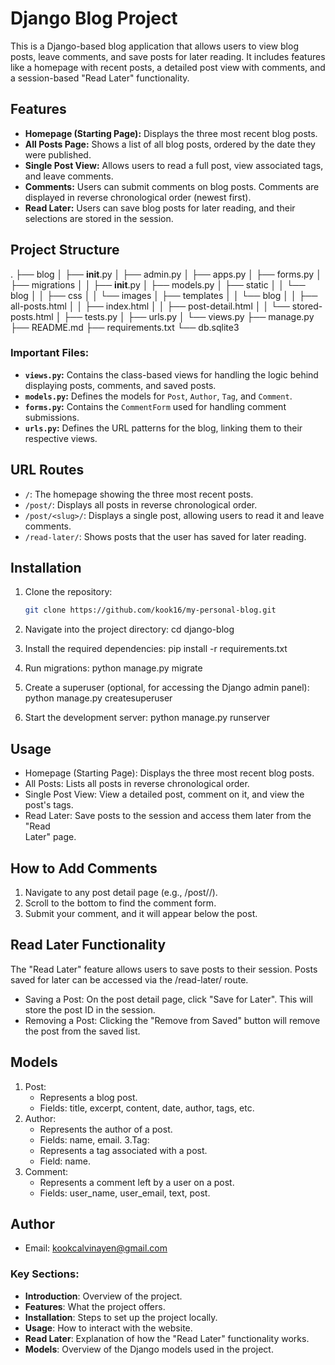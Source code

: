 # Django Blog Project

This is a Django-based blog application that allows users to view blog posts, leave comments, and save posts for later reading. It includes features like a homepage with recent posts, a detailed post view with comments, and a session-based "Read Later" functionality.

## Features

- **Homepage (Starting Page):** Displays the three most recent blog posts.
- **All Posts Page:** Shows a list of all blog posts, ordered by the date they were published.
- **Single Post View:** Allows users to read a full post, view associated tags, and leave comments.
- **Comments:** Users can submit comments on blog posts. Comments are displayed in reverse chronological order (newest first).
- **Read Later:** Users can save blog posts for later reading, and their selections are stored in the session.

## Project Structure

.
├── blog
│   ├── __init__.py
│   ├── admin.py
│   ├── apps.py
│   ├── forms.py
│   ├── migrations
│   │   ├── __init__.py
│   ├── models.py
│   ├── static
│   │   └── blog
│   │       ├── css
│   │       └── images
│   ├── templates
│   │   └── blog
│   │       ├── all-posts.html
│   │       ├── index.html
│   │       ├── post-detail.html
│   │       └── stored-posts.html
│   ├── tests.py
│   ├── urls.py
│   └── views.py
├── manage.py
├── README.md
├── requirements.txt
└── db.sqlite3


### Important Files:

- **`views.py`:** Contains the class-based views for handling the logic behind displaying posts, comments, and saved posts.
- **`models.py`:** Defines the models for `Post`, `Author`, `Tag`, and `Comment`.
- **`forms.py`:** Contains the `CommentForm` used for handling comment submissions.
- **`urls.py`:** Defines the URL patterns for the blog, linking them to their respective views.

## URL Routes

- `/`: The homepage showing the three most recent posts.
- `/post/`: Displays all posts in reverse chronological order.
- `/post/<slug>/`: Displays a single post, allowing users to read it and leave comments.
- `/read-later/`: Shows posts that the user has saved for later reading.

## Installation

1. Clone the repository:

   ```bash
   git clone https://github.com/kook16/my-personal-blog.git

2. Navigate into the project directory:
    cd django-blog
3. Install the required dependencies:
    pip install -r requirements.txt
4. Run migrations:
    python manage.py migrate
5. Create a superuser (optional, for accessing the Django admin panel):
    python manage.py createsuperuser
6. Start the development server:
    python manage.py runserver

## Usage
- Homepage (Starting Page): Displays the three most recent blog posts.
- All Posts: Lists all posts in reverse chronological order.
- Single Post View: View a detailed post, comment on it, and view the post's tags.
- Read Later: Save posts to the session and access them later from the "Read     
  Later" page.

## How to Add Comments
1. Navigate to any post detail page (e.g., /post/<slug>/).
2. Scroll to the bottom to find the comment form.
3. Submit your comment, and it will appear below the post.


## Read Later Functionality
The "Read Later" feature allows users to save posts to their session. Posts saved for later can be accessed via the /read-later/ route.

  - Saving a Post: On the post detail page, click "Save for Later". This will     
    store the post ID in the session.
  - Removing a Post: Clicking the "Remove from Saved" button will remove the post 
   from the saved list.

## Models
1. Post:
    - Represents a blog post.
    - Fields: title, excerpt, content, date, author, tags, etc.
2. Author:
    - Represents the author of a post.
    - Fields: name, email.
3.Tag:
    - Represents a tag associated with a post.
    - Field: name.
4. Comment:
    - Represents a comment left by a user on a post.
    - Fields: user_name, user_email, text, post.
## Author
- Email: kookcalvinayen@gmail.com


### Key Sections:
- **Introduction**: Overview of the project.
- **Features**: What the project offers.
- **Installation**: Steps to set up the project locally.
- **Usage**: How to interact with the website.
- **Read Later**: Explanation of how the "Read Later" functionality works.
- **Models**: Overview of the Django models used in the project.

